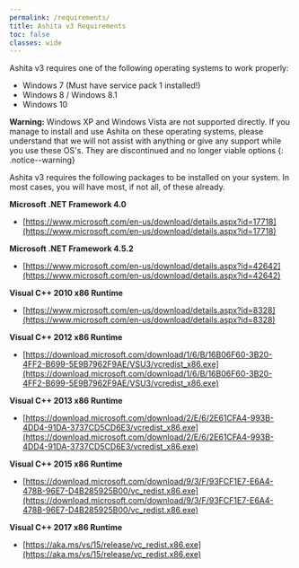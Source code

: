 ```yaml
---
permalink: /requirements/
title: Ashita v3 Requirements
toc: false
classes: wide
---
```


Ashita v3 requires one of the following operating systems to work properly:

  * Windows 7 (Must have service pack 1 installed!)
  * Windows 8 / Windows 8.1
  * Windows 10

<i class="fa fa-exclamation-triangle"></i> **Warning:** Windows XP and Windows Vista are not supported directly. If you manage to install and use Ashita on these operating systems, please understand that we will not assist with anything or give any support while you use these OS's. They are discontinued and no longer viable options
{: .notice--warning}

Ashita v3 requires the following packages to be installed on your system. In most cases, you will have most, if not all, of these already.

**Microsoft .NET Framework 4.0**
  * [https://www.microsoft.com/en-us/download/details.aspx?id=17718](https://www.microsoft.com/en-us/download/details.aspx?id=17718)

**Microsoft .NET Framework 4.5.2**
  * [https://www.microsoft.com/en-us/download/details.aspx?id=42642](https://www.microsoft.com/en-us/download/details.aspx?id=42642)

**Visual C++ 2010 x86 Runtime**
  * [https://www.microsoft.com/en-us/download/details.aspx?id=8328](https://www.microsoft.com/en-us/download/details.aspx?id=8328)

**Visual C++ 2012 x86 Runtime**
  * [https://download.microsoft.com/download/1/6/B/16B06F60-3B20-4FF2-B699-5E9B7962F9AE/VSU3/vcredist_x86.exe](https://download.microsoft.com/download/1/6/B/16B06F60-3B20-4FF2-B699-5E9B7962F9AE/VSU3/vcredist_x86.exe)

**Visual C++ 2013 x86 Runtime**
  * [https://download.microsoft.com/download/2/E/6/2E61CFA4-993B-4DD4-91DA-3737CD5CD6E3/vcredist_x86.exe](https://download.microsoft.com/download/2/E/6/2E61CFA4-993B-4DD4-91DA-3737CD5CD6E3/vcredist_x86.exe)

**Visual C++ 2015 x86 Runtime**
  * [https://download.microsoft.com/download/9/3/F/93FCF1E7-E6A4-478B-96E7-D4B285925B00/vc_redist.x86.exe](https://download.microsoft.com/download/9/3/F/93FCF1E7-E6A4-478B-96E7-D4B285925B00/vc_redist.x86.exe)

**Visual C++ 2017 x86 Runtime**
  * [https://aka.ms/vs/15/release/vc_redist.x86.exe](https://aka.ms/vs/15/release/vc_redist.x86.exe)